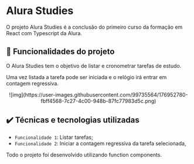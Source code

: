 
# Alura Studies

O projeto Alura Studies é a conclusão do primeiro curso da formação em React com Typescript da Alura.

## 🔨 Funcionalidades do projeto

O Alura Studies tem o objetivo de listar e cronometrar tarefas de estudo.

Uma vez listada a tarefa pode ser iniciada e o relógio irá entrar em contagem regressiva.

<div align="center">
![img](https://user-images.githubusercontent.com/99735564/176952780-fbff4568-7c27-4c00-948b-87fc77983d5c.png)
</div>

## ✔️ Técnicas e tecnologias utilizadas

- `Funcionalidade 1`: Listar tarefas;
- `Funcionalidade 2`: Iniciar a contagem regressiva da tarefa selecionada,

Todo o projeto foi desenvolvido utilizando function components.